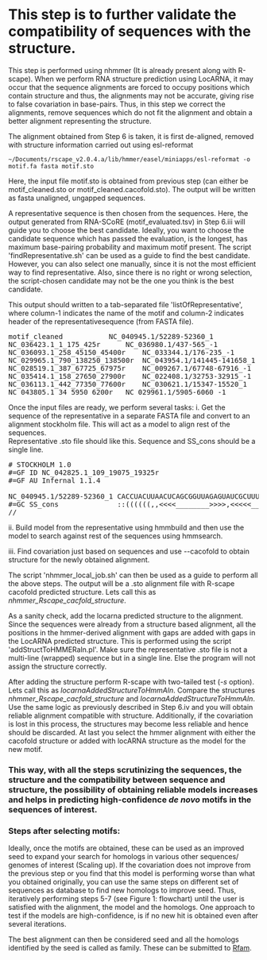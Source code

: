 # This step is to further validate the compatibility of sequences with the structure.

This step is performed using nhmmer (It is already present along with R-scape). When we perform RNA structure prediction using LocARNA, it may occur that the sequence alignments are forced to occupy positions which contain structure and thus, the alignments may not be accurate, giving rise to false covariation in base-pairs. Thus, in this step we correct the alignments, remove sequences which do not fit the alignment and obtain a better alignment representing the structure. 

The alignment obtained from Step 6 is taken, it is first de-aligned, removed with structure information carried out using esl-reformat

	~/Documents/rscape_v2.0.4.a/lib/hmmer/easel/miniapps/esl-reformat -o motif.fa fasta motif.sto

Here, the input file motif.sto is obtained from previous step (can either be motif_cleaned.sto or motif_cleaned.cacofold.sto). The output will be written as fasta unaligned, ungapped sequences.  

A representative sequence is then chosen from the sequences. Here, the output generated from RNA-SCoRE (motif_evaluated.tsv) in Step 6.iii will guide you to choose the best candidate. Ideally, you want to choose the candidate sequence which has passed the evaluation, is the longest, has maximum base-pairing probability and maximum motif present. The script 'findRepresentative.sh' can be used as a guide to find the best candidate. However, you can also select one manually, since it is not the most efficient way to find representative. Also, since there is no right or wrong selection, the script-chosen candidate may not be the one you think is the best candidate.  

This output should written to a tab-separated file 'listOfRepresentative', where column-1 indicates the name of the motif and column-2 indicates header of the representativesequence (from FASTA file).

<pre>
motif_cleaned			NC_040945.1/52289-52360_1
NC_036423.1_1_175_425r		NC_036980.1/437-565_-1
NC_036093.1_258_45150_45400r	NC_033344.1/176-235_-1
NC_029965.1_790_138250_138500r	NC_043954.1/141445-141658_1
NC_028519.1_387_67725_67975r	NC_009267.1/67748-67916_-1
NC_035414.1_158_27650_27900r	NC_022408.1/32753-32915_-1
NC_036113.1_442_77350_77600r	NC_030621.1/15347-15520_1
NC_043805.1_34_5950_6200r	NC_029961.1/5905-6060_-1
</pre>

Once the input files are ready, we perform several tasks:
i. Get the sequence of the representative in a separate FASTA file and convert to an alignment stockholm file. This will act as a model to align rest of the sequences.  
Representative .sto file should like this. Sequence and SS_cons should be a single line. 

<pre>
# STOCKHOLM 1.0
#=GF ID NC_042825.1_109_19075_19325r
#=GF AU Infernal 1.1.4

NC_040945.1/52289-52360_1 CACCUACUUAACUCAGCGGUUAGAGUAUCGCUUUCAUACGGCGGGAGUCAUUGGUUCAAAUCCAAUAGUAGG
#=GC SS_cons              ::((((((,,<<<<________>>>>,<<<<<_______>>>>>,,,,,<<<<<_______>>>>>))))))
//
</pre>

ii. Build model from the representative using hmmbuild and then use the model to search against rest of the sequences using hmmsearch.  

iii. Find covariation just based on sequences and use --cacofold to obtain structure for the newly obtained alignment.  

The script 'nhmmer_local_job.sh' can then be used as a guide to perform all the above steps. The output will be a .sto alignment file with R-scape cacofold predicted structure. Lets call this as _nhmmer_Rscape_cacfold_structure_.

As a sanity check, add the locarna predicted structure to the alignment. Since the sequences were already from a structure based alignment, all the positions in the hmmer-derived alignment with gaps are added with gaps in the LocARNA predicted structure. This is performed using the script 'addStructToHMMERaln.pl'. Make sure the representative .sto file is not a multi-line (wrapped) sequence but in a single line. Else the program will not assign the structure correctly.  

After adding the structure perform R-scape with two-tailed test (_-s_ option). Lets call this as _locarnaAddedStructureToHmmAln_. Compare the structures _nhmmer_Rscape_cacfold_structure_ and _locarnaAddedStructureToHmmAln_. Use the same logic as previously described in Step 6.iv and you will obtain reliable alignment compatible with structure. Additionally, if the covariation is lost in this process, the structures may become less reliable and hence should be discarded. At last you select the hmmer alignment with either the cacofold structure or added with locARNA structure as the model for the new motif.

### This way, with all the steps scrutinizing the sequences, the structure and the compatibility between sequence and structure, the possibility of obtaining reliable models increases and helps in predicting high-confidence _de novo_ motifs in the sequences of interest.


### Steps after selecting motifs:
Ideally, once the motifs are obtained, these can be used as an improved seed to expand your search for homologs in various other sequences/ genomes of interest (Scaling up). If the covariation does not improve from the previous step or you find that this model is performing worse than what you obtained originally, you can use the same steps on different set of sequences as database to find new homologs to improve seed. Thus, iteratively performing steps 5-7 (see Figure 1: flowchart) until the user is satisfied with the alignment, the model and the homologs. One approach to test if the models are high-confidence, is if no new hit is obtained even after several iterations.

The best alignment can then be considered seed and all the homologs identified by the seed is called as family. These can be submitted to [Rfam](https://rfam.org/).  
